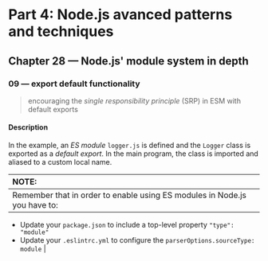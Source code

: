 # Part 4: Node.js avanced patterns and techniques
## Chapter 28 &mdash; Node.js' module system in depth 
### 09 &mdash; export default functionality
> encouraging the *single responsibility principle* (SRP) in ESM with default exports

#### Description
In the example, an *ES module* `logger.js` is defined and the `Logger` class is exported as a *default export*.
In the main program, the class is imported and aliased to a custom local name.

| NOTE: |
| :---- |
| Remember that in order to enable using ES modules in Node.js you have to:
+ Update your `package.json` to include a top-level property `"type": "module"`
+ Update your `.eslintrc.yml` to configure the `parserOptions.sourceType: module` |
